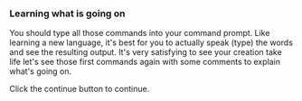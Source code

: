 ### Learning what is going on

You should type all those commands into your command prompt.
Like learning a new language, it's best for you to actually speak (type) the words
and see the resulting output. It's very satisfying to see your creation take life
let's see those first commands again with some comments to explain what's going on.

Click the continue button to continue.
